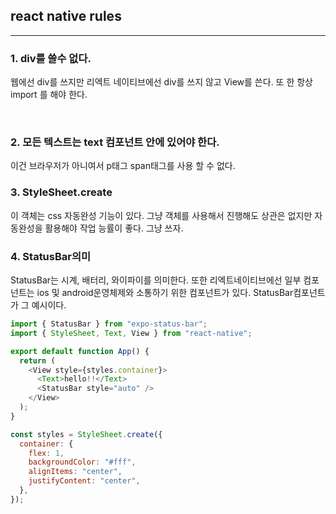 ## react native rules

---

### 1. div를 쓸수 없다.

웹에선 div를 쓰지만 리엑트 네이티브에선 div를 쓰지 않고 View를 쓴다. 또 한 항상 import 를 해야 한다.

<br />

### 2. 모든 텍스트는 text 컴포넌트 안에 있어야 한다.

이건 브라우저가 아니여서 p태그 span태그를 사용 할 수 없다.

### 3. StyleSheet.create

이 객체는 css 자동완성 기능이 있다. 그냥 객체를 사용해서 진행해도 상관은 없지만 자동완성을 활용해야 작업 능률이 좋다. 그냥 쓰자.

### 4. StatusBar의미

StatusBar는 시계, 배터리, 와이파이를 의미한다. 또한 리엑트네이티브에선 일부 컴포넌트는 ios 및 android운영체제와 소통하기 위한 컴포넌트가 있다. StatusBar컴포넌트가 그 예시이다.

```js
import { StatusBar } from "expo-status-bar";
import { StyleSheet, Text, View } from "react-native";

export default function App() {
  return (
    <View style={styles.container}>
      <Text>hello!!</Text>
      <StatusBar style="auto" />
    </View>
  );
}

const styles = StyleSheet.create({
  container: {
    flex: 1,
    backgroundColor: "#fff",
    alignItems: "center",
    justifyContent: "center",
  },
});
```
